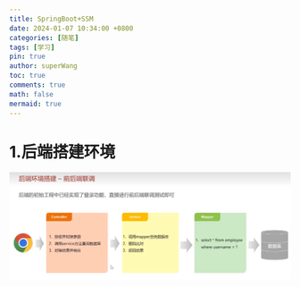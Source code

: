 ```yaml
---
title: SpringBoot+SSM
date: 2024-01-07 10:34:00 +0800
categories: [随笔]
tags: [学习]
pin: true
author: superWang
toc: true
comments: true
math: false
mermaid: true
---
```


# 1.后端搭建环境

![image-20240106192202674](../assets/blog_res/2024-01-06-SpringBoot+SSM.assets/image-20240106192202674.png)
